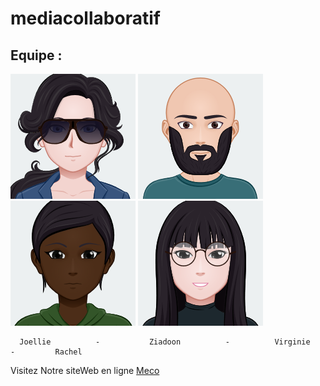 # mediacollaboratif
## Equipe :

![alt text](./images/avatar/j.png) ![alt text](./images/avatar/z(1).png) ![alt text](./images/avatar/vir.png) ![alt text](./images/avatar/rach.png)

      Joellie          -           Ziadoon          -          Virginie         -         Rachel


Visitez Notre siteWeb en ligne [Meco](http://github.com)
